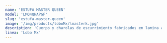 ```yaml
---
name: 'ESTUFA MASTER QUEEN'
model: 'LMQ4QHAPGF'
slug: 'estufa-master-queen'
image: '/img/products/loboMx/lmasterk.jpg'
description: 'Cuerpo y charolas de escurrimiento fabricados en lamina acero inoxidable tipo 430.  2 Parrillas superiores en hierro fundido. 4 quemadores octagonales abiertos en hierro fundido, capacidad  30,000 BTU/H.  Horno puerta con contra peso, termostato IUSA certificado de 100 a 300oC., quemador en "H" hierro fundido. Asador reversible en hierro fundido 2 quemadores tipo flauta 27,000 BTU/H .  Plancha fabricada en CR Steel A-36, 3 quemadores tipo flauta 36,000 BTU/H,  gratinador parte inferior. Freidora tina en acero inoxidable tipo 304, 5 litros, canastilla  con mango plastificado. 2 Parrillas en redondo de acero inoxidable una para horno y gratinado.10 válvulas para gas IUSA. Perillas mandos en color. Monta patas tubulares  y regatones niveladores. Peso 287 kgs.'
linea: 'Lobo Mx'
---
```

